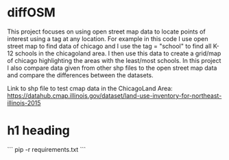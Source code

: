 # diffOSM
This project focuses on using open street map data to locate points of interest using a tag at any location. For example in this code I use open street map to find data of chicago and I use the tag = "school" to find all K-12 schools in the chicagoland area. I then use this data to create a grid/map of chicago highlighting the areas with the least/most schools. In this project I also compare data given from other shp files to the open street map data and compare the differences between the datasets.

Link to shp file to test cmap data in the ChicagoLand Area: https://datahub.cmap.illinois.gov/dataset/land-use-inventory-for-northeast-illinois-2015


<h1> h1 heading</h1>
```
pip -r requirements.txt
```
